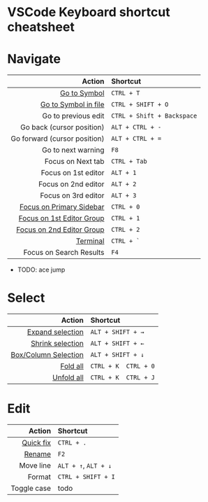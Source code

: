 # VSCode Keyboard shortcut cheatsheet

# Navigate

|Action|Shortcut|
|---:|:---|
|[Go to Symbol](https://code.visualstudio.com/docs/editing/editingevolved#_open-symbol-by-name)|`CTRL + T`|
|[Go to Symbol in file](https://code.visualstudio.com/docs/editing/editingevolved#_go-to-symbol)|`CTRL + SHIFT + O`|
|Go to previous edit|`CTRL + Shift + Backspace`|
|Go back (cursor position)|`ALT + CTRL + -`|
|Go forward (cursor position)|`ALT + CTRL + =`|
|Go to next warning|`F8`|
|Focus on Next tab|`CTRL + Tab`|
|Focus on 1st editor|`ALT + 1`|
|Focus on 2nd editor|`ALT + 2`|
|Focus on 3rd editor|`ALT + 3`|
|[Focus on Primary Sidebar](https://code.visualstudio.com/api/ux-guidelines/sidebars#primary-sidebar)|`CTRL + 0`|
|[Focus on 1st Editor Group](https://code.visualstudio.com/docs/configure/custom-layout#_editor-groups)|`CTRL + 1`|
|[Focus on 2nd Editor Group](https://code.visualstudio.com/docs/configure/custom-layout#_editor-groups)|`CTRL + 2`|
|[Terminal](https://code.visualstudio.com/docs/terminal/getting-started)|``CTRL + ` ``|
|Focus on Search Results|`F4`|


- TODO: ace jump


# Select

|Action|Shortcut|
|---:|:---|
|[Expand selection](https://code.visualstudio.com/docs/editing/codebasics#_shrinkexpand-selection)|`ALT + SHIFT + →`|
|[Shrink selection](https://code.visualstudio.com/docs/editing/codebasics#_shrinkexpand-selection)|`ALT + SHIFT + ←`|
|[Box/Column Selection](https://code.visualstudio.com/docs/editing/codebasics#_column-box-selection)|`ALT + SHIFT + ↓`|
|[Fold all](https://code.visualstudio.com/docs/editing/codebasics#_folding)|`CTRL + K  CTRL + 0`|
|[Unfold all](https://code.visualstudio.com/docs/editing/codebasics#_folding)|`CTRL + K  CTRL + J`|


# Edit

|Action|Shortcut|
|---:|:---|
|[Quick fix](https://code.visualstudio.com/docs/editing/refactoring#_code-actions-quick-fixes-and-refactorings)|`CTRL + .`|
|[Rename](https://code.visualstudio.com/docs/editing/editingevolved#_rename-symbol)|`F2`|
|Move line|`ALT + ↑`, `ALT + ↓`|
|Format|`CTRL + SHIFT + I`|
|Toggle case|todo|
